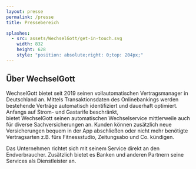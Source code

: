 ```yaml
---
layout: presse
permalink: /presse
title: Pressebereich

splashes:
  - src: assets/WechselGott/get-in-touch.svg 
    width: 832 
    height: 628 
    style: "position: absolute;right: 0;top: 204px;"
---
```


## Über WechselGott

WechselGott bietet seit 2019 seinen vollautomatischen Vertragsmanager in Deutschland an. Mittels Transaktionsdaten des
Onlinebankings werden bestehende Verträge automatisch identifiziert und dauerhaft optimiert. Anfangs auf Strom- und
Gastarife beschränkt, <br>
bietet WechselGott seinen automatischen Wechselservice mittlerweile auch für diverse
Sachversicherungen an. Kunden können zusätzlich neue Versicherungen bequem in der App abschließen oder nicht mehr
benötigte Vertragsarten z.B. fürs Fitnessstudio, Zeitungsabo und Co. kündigen.

Das Unternehmen richtet sich mit seinem Service direkt an den Endverbraucher. Zusätzlich bietet es Banken und anderen
Partnern seine Services als Dienstleister an.
